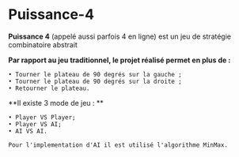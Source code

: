 # Puissance-4

**Puissance 4** (appelé aussi parfois 4 en ligne) est un jeu de stratégie combinatoire
abstrait


**Par rapport au jeu traditionnel, le projet réalisé permet en plus de :**
```
• Tourner le plateau de 90 degrés sur la gauche ;
• Tourner le plateau de 90 degrés sur la droite ;
• Retourner le plateau.
```

**Il existe 3 mode de jeu : **
```
• Player VS Player;
• Player VS AI;
• AI VS AI.

Pour l'implementation d'AI il est utilisé l'algorithme MinMax.
```



